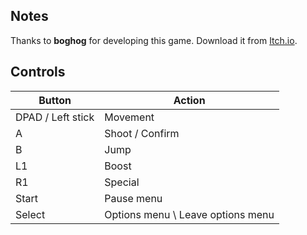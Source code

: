 ## Notes

Thanks to **boghog** for developing this game. Download it from [Itch.io](https://boghog.itch.io/redpulse).

## Controls

| Button | Action |
|--|--| 
|DPAD / Left stick|Movement|
|A|Shoot / Confirm|
|B|Jump|
|L1|Boost|
|R1|Special|
|Start|Pause menu|
|Select|Options menu \ Leave options menu|


